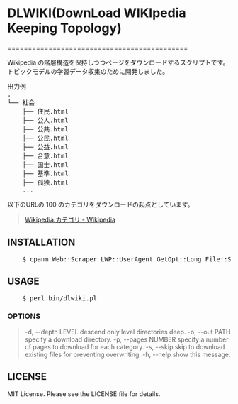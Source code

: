 # DLWIKI(DownLoad WIKIpedia Keeping Topology)
============================================

Wikipedia の階層構造を保持しつつページをダウンロードするスクリプトです。トピックモデルの学習データ収集のために開発しました。

<pre>
出力例
.
└── 社会
    ├── 住民.html
    ├── 公人.html
    ├── 公共.html
    ├── 公民.html
    ├── 公益.html
    ├── 合意.html
    ├── 国士.html
    ├── 基準.html
    ├── 孤独.html
	...
</pre>

以下のURLの 100 のカテゴリをダウンロードの起点としています。

> [Wikipedia:カテゴリ - Wikipedia](http://ja.wikipedia.org/wiki/Wikipedia:%E3%82%AB%E3%83%86%E3%82%B4%E3%83%AA)

## INSTALLATION

<pre>
    $ cpanm Web::Scraper LWP::UserAgent GetOpt::Long File::Spec
</pre>

## USAGE

<pre>
    $ perl bin/dlwiki.pl
</pre>

### OPTIONS

>  -d, --depth LEVEL
>      descend only level directories deep.
>  -o, --out PATH
>      specify a download directory.
>  -p, --pages NUMBER
>      specify a number of pages to download for each category.
>  -s, --skip
>      skip to download existing files for preventing overwriting.
>  -h, --help
>      show this message.

## LICENSE

MIT License. Please see the LICENSE file for details.
